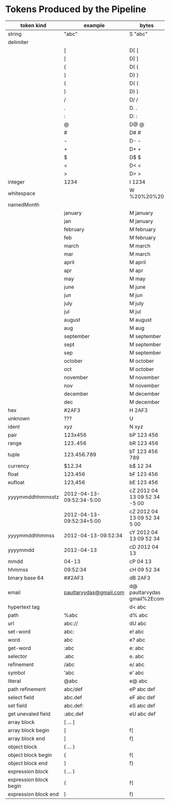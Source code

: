 # Tokens Produced by the Pipeline #


| token kind             | example                  | bytes                        |
| ---------------------- | ------------------------ | ---------------------------- |
| string                 | "abc"                    | S "abc"                      |
| delimiter              |                          |                              |
|                        | [                        | D[  [                        |
|                        | ]                        | D]  ]                        |
|                        | {                        | D{  {                        |
|                        | }                        | D}  }                        |
|                        | (                        | D(  (                        |
|                        | )                        | D)  )                        |
|                        | /                        | D/  /                        |
|                        | .                        | D.  .                        |
|                        | :                        | D:  :                        |
|                        | @                        | D@  @                        |
|                        | #                        | D#  #                        |
|                        | -                        | D-  -                        |
|                        | +                        | D+  +                        |
|                        | $                        | D$  $                        |
|                        | <                        | D<  <                        |
|                        | >                        | D>  >                        |
| integer                | 1234                     | I 1234                       |
| whitespace             |                          | W %20%20%20                  |
| namedMonth             |                          |                              |
|                        | january                  | M january                    |
|                        | jan                      | M january                    |
|                        | february                 | M february                   |
|                        | feb                      | M february                   |
|                        | march                    | M march                      |
|                        | mar                      | M march                      |
|                        | april                    | M april                      |
|                        | apr                      | M apr                        |
|                        | may                      | M may                        |
|                        | june                     | M june                       |
|                        | jun                      | M jun                        |
|                        | july                     | M july                       |
|                        | jul                      | M jul                        |
|                        | august                   | M august                     |
|                        | aug                      | M aug                        |
|                        | september                | M september                  |
|                        | sept                     | M september                  |
|                        | sep                      | M september                  |
|                        | october                  | M october                    |
|                        | oct                      | M october                    |
|                        | november                 | M november                   |
|                        | nov                      | M november                   |
|                        | december                 | M december                   |
|                        | dec                      | M december                   |
| hex                    | #2AF3                    | H 2AF3                       |
| unknown                | ???                      | U                            |
| ident                  | xyz                      | N xyz                        |
| pair                   | 123x456                  | bP 123 456                   |
| range                  | 123..456                 | bR 123 456                   |
| tuple                  | 123.456.789              | bT 123 456 789               |
| currency               | $12.34                   | b$ 12 34                     |
| float                  | 123.456                  | bF 123 456                   |
| eufloat                | 123,456                  | bE 123 456                   |
| yyyymmddhhmmsstz       | 2012-04-13-09:52:34-5:00 | cZ 2012 04 13 09 52 34 -5 00 |
|                        | 2012-04-13-09:52:34+5:00 | cZ 2012 04 13 09 52 34 5 00  |
| yyyymmddhhmmss         | 2012-04-13-09:52:34      | cY 2012 04 13 09 52 34       |
| yyyymmdd               | 2012-04-13               | cD 2012 04 13                |
| mmdd                   | 04-13                    | cP 04 13                     |
| hhmmss                 | 09:52:34                 | cH 09 52 34                  |
| binary base 64         | ##2AF3                   | dB 2AF3                      |
| email                  | paultarvydas@gmail.com   | d@ paultarvydas gmail%2Ecom  |
| hypertext tag          | <abc>                    | d< abc                       |
| path                   | %abc                     | d% abc                       |
| url                    | abc://                   | dU abc                       |
| set-word               | abc:                     | e! abc                       |
| word                   | abc                      | e? abc                       |
| get-word               | :abc                     | e: abc                       |
| selector               | .abc                     | e. abc                       |
| refinement             | /abc                     | e/ abc                       |
| symbol                 | 'abc                     | e' abc                       |
| literal                | @abc                     | e@ abc                       |
| path refinement        | abc/def                  | eP abc def                   |
| select field           | abc.def                  | eF abc def                   |
| set field              | abc.def:                 | eS abc def                   |
| get unevaled field     | :abc.def                 | eU abc def                   |
| array block            | [ ... ]                  |                              |
| array block begin      | [                        | f[                           |
| array block end        | ]                        | f]                           |
| object block           | { ... }                  |                              |
| object block begin     | {                        | f{                           |
| object block end       | }                        | f}                           |
| expression block       | ( ... )                  |                              |
| expression block begin | (                        | f(                           |
| expression block end   | )                        | f)                           |
